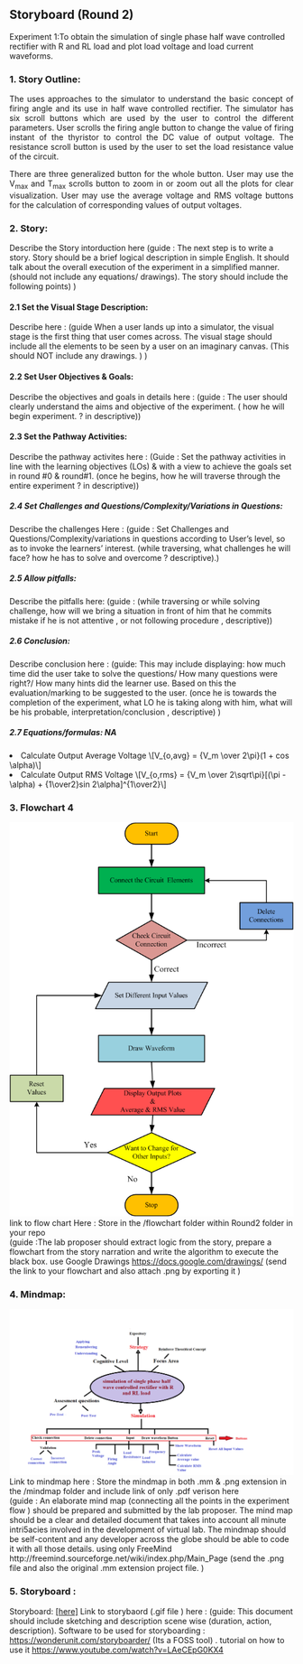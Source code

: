 ## Storyboard (Round 2)

Experiment 1:To obtain the simulation of single phase half wave controlled rectifier with R and RL load and plot load voltage and load current waveforms.

### 1. Story Outline:

<p align="justify">The uses approaches to the simulator to understand the basic concept of firing angle and its use in half wave controlled rectifier. The simulator has six scroll buttons which are used by the user to control the different parameters. User scrolls the firing angle button to change the value of firing instant of the thyristor to control the DC value of output voltage. The resistance scroll button is used by the user to set the load resistance value of the circuit.</p>
<p align="justify">There are three generalized button for the whole button. User may use the V<sub>max</sub> and T<sub>max</sub> scrolls button to zoom in or zoom out all the plots for clear visualization. User may use the average voltage and RMS voltage buttons for the calculation of corresponding values of output voltages.</p>


### 2. Story:

Describe the Story intorduction here (guide : The next step is to write a story. Story should be a brief logical description in simple English. It should talk about the overall execution of the experiment in a simplified manner. (should not include any equations/ drawings). The story should include the following points) )

#### 2.1 Set the Visual Stage Description:
Describe here : (guide When a user lands up into a simulator, the visual stage is the first thing that user comes across. The visual stage should include all the elements to be seen by a user on an imaginary canvas.  (This should NOT include any drawings. ) )

#### 2.2 Set User Objectives & Goals:
Describe the objectives and goals in details here : (guide : The user should clearly understand the aims and objective of the experiment. ( how he will begin experiment. ?  in descriptive))

#### 2.3 Set the Pathway Activities:

Describe the pathway activites here : (Guide : Set the pathway activities in line with the learning objectives (LOs)  & with a view to achieve the goals set in round #0 & round#1.  (once he begins, how he will traverse through the entire experiment ? in descriptive))

##### 2.4 Set Challenges and Questions/Complexity/Variations in Questions:

Describe the challenges Here : (guide : Set Challenges and Questions/Complexity/variations in questions according to User’s level, so as to invoke the learners’ interest.  (while traversing, what challenges he will face? how he has to solve and overcome ? descriptive).)

##### 2.5 Allow pitfalls:
Describe the pitfalls here: (guide : (while traversing or while solving challenge, how will we bring a situation in front of him that he commits mistake if he is not attentive , or not following procedure , descriptive))

##### 2.6 Conclusion:
Describe conclusion here : (guide: This may include displaying: how much time did the user take to solve the questions/ How many questions were right?/ How many hints did the learner use. Based on this the evaluation/marking to be suggested to the user. (once he is towards the completion of the experiment, what LO he is taking along with him, what will be his probable, interpretation/conclusion , descriptive) )

##### 2.7 Equations/formulas: NA
<li>Calculate Output Average Voltage \[V_{o,avg} = {V_m \over 2\pi}(1 + cos \alpha)\]</li> 
														  <li>Calculate Output RMS Voltage \[V_{o,rms} = {V_m \over 2\sqrt\pi}[(\pi - \alpha) + {1\over2}sin 2\alpha]^{1\over2}\]</li>

### 3. Flowchart 4
<img src="flowchart/flowchart.png"/><br>
link to flow chart Here : Store in the  /flowchart folder within Round2 folder in your repo
<br>
(guide :The lab proposer should extract logic from the story, prepare a flowchart from the story narration and write the algorithm to execute the black box.  use Google Drawings https://docs.google.com/drawings/ (send the link to your flowchart and also attach .png by exporting it )

### 4. Mindmap:
<img src="mindmap/mindmap.png"/>
 Link to mindmap here : Store the mindmap in both .mm & .png extension in the  /mindmap folder and include link of only .pdf verison here
 <br>
 (guide : An elaborate mind map (connecting all the points in the experiment flow ) should be prepared and submitted by the lab proposer. The mind map should be a clear and detailed document that takes into account all minute intri5acies involved in the development of virtual lab. The mindmap should be self-content and any developer across the globe should be able to code it with all those details. using only FreeMind http://freemind.sourceforge.net/wiki/index.php/Main_Page (send the .png file and also the original .mm extension project file. )

### 5. Storyboard :
Storyboard: <a href="Storyboard/carwiper.gif"> [here]</a>
Link to storybaord (.gif file ) here :
(guide: This document should include sketching and description scene wise (duration, action, description). Software to be used for storyboarding : https://wonderunit.com/storyboarder/ (Its a FOSS tool) . tutorial on how to use it https://www.youtube.com/watch?v=LAeCEpG0KX4
